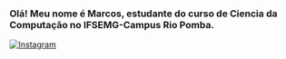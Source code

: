 ### Olá! Meu nome é Marcos, estudante do curso de Ciencia da Computação no IFSEMG-Campus Rio Pomba.

[![Instagram](https://img.shields.io/badge/Instagram-E4405F?style=for-the-badge&logo=instagram&logoColor=white)](https://www.instagram.com/marcos_otavi.out/)
